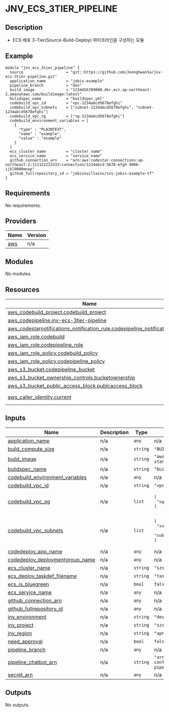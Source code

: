 # JNV_ECS_3TIER_PIPELINE

## Description
* ECS 배포 3-Tier(Source-Build-Deploy) 파이프라인을 구성하는 모듈

## Example
```
module "jnv_ecs_3tier_pipeline" {
  source                   = "git::https://github.com/JeonghwanSa/jnv-ecs-3tier-pipeline.git"
  application_name         = "jobis-example"
  pipeline_branch          = "dev"
  build_image              = "1234456789000.dkr.ecr.ap-northeast-2.amazonaws.com/buildimage:latest"
  bulidspec_name           = "buildspec.yml"
  codebuild_vpc_id         = "vpc-1234abcd5678efghi"
  codebuild_vpc_subnets    = ["subnet-1234abcd5678efghi", "subnet-1234abcd5678efghi"]
  codebuild_vpc_sg         = ["sg-1234abcd5678efghi"]
  codebuild_environment_variables = [
    {
      "type" : "PLAINTEXT",
      "name" : "example",
      "value" : "example"
    }
  ]
  ecs_cluster_name         = "cluster_name"
  ecs_service_name         = "service_name"
  github_connection_arn    = "arn:aws:codestar-connections:ap-northeast-2:111122223333:connection/1234abcd-5678-efgh-9000-ijkl0000mnop"
  github_fullrepository_id = "jobisnvillains/szs-jobis-example-tf"
}
```

<!-- BEGIN_TF_DOCS -->
## Requirements

No requirements.

## Providers

| Name | Version |
|------|---------|
| <a name="provider_aws"></a> [aws](#provider\_aws) | n/a |

## Modules

No modules.

## Resources

| Name | Type |
|------|------|
| [aws_codebuild_project.codebuild_project](https://registry.terraform.io/providers/hashicorp/aws/latest/docs/resources/codebuild_project) | resource |
| [aws_codepipeline.jnv-ecs-3tier-pipeline](https://registry.terraform.io/providers/hashicorp/aws/latest/docs/resources/codepipeline) | resource |
| [aws_codestarnotifications_notification_rule.codepipeline_notification](https://registry.terraform.io/providers/hashicorp/aws/latest/docs/resources/codestarnotifications_notification_rule) | resource |
| [aws_iam_role.codebuild](https://registry.terraform.io/providers/hashicorp/aws/latest/docs/resources/iam_role) | resource |
| [aws_iam_role.codepipeline_role](https://registry.terraform.io/providers/hashicorp/aws/latest/docs/resources/iam_role) | resource |
| [aws_iam_role_policy.codebuild_policy](https://registry.terraform.io/providers/hashicorp/aws/latest/docs/resources/iam_role_policy) | resource |
| [aws_iam_role_policy.codepipeline_policy](https://registry.terraform.io/providers/hashicorp/aws/latest/docs/resources/iam_role_policy) | resource |
| [aws_s3_bucket.codepipeline_bucket](https://registry.terraform.io/providers/hashicorp/aws/latest/docs/resources/s3_bucket) | resource |
| [aws_s3_bucket_ownership_controls.bucketownership](https://registry.terraform.io/providers/hashicorp/aws/latest/docs/resources/s3_bucket_ownership_controls) | resource |
| [aws_s3_bucket_public_access_block.publcaccess_block](https://registry.terraform.io/providers/hashicorp/aws/latest/docs/resources/s3_bucket_public_access_block) | resource |
| [aws_caller_identity.current](https://registry.terraform.io/providers/hashicorp/aws/latest/docs/data-sources/caller_identity) | data source |

## Inputs

| Name | Description | Type | Default | Required |
|------|-------------|------|---------|:--------:|
| <a name="input_application_name"></a> [application\_name](#input\_application\_name) | n/a | `any` | n/a | yes |
| <a name="input_build_compute_size"></a> [build\_compute\_size](#input\_build\_compute\_size) | n/a | `string` | `"BUILD_GENERAL1_LARGE"` | no |
| <a name="input_build_image"></a> [build\_image](#input\_build\_image) | n/a | `string` | `"aws/codebuild/amazonlinux2-x86_64-standard:5.0"` | no |
| <a name="input_bulidspec_name"></a> [bulidspec\_name](#input\_bulidspec\_name) | n/a | `string` | `"buildspec.yaml"` | no |
| <a name="input_codebuild_environment_variables"></a> [codebuild\_environment\_variables](#input\_codebuild\_environment\_variables) | n/a | `any` | n/a | yes |
| <a name="input_codebuild_vpc_id"></a> [codebuild\_vpc\_id](#input\_codebuild\_vpc\_id) | n/a | `string` | `"vpc-0cd28aa2e0e8c8cf7"` | no |
| <a name="input_codebuild_vpc_sg"></a> [codebuild\_vpc\_sg](#input\_codebuild\_vpc\_sg) | n/a | `list` | <pre>[<br>  "sg-083c01a8afec0d4f4"<br>]</pre> | no |
| <a name="input_codebuild_vpc_subnets"></a> [codebuild\_vpc\_subnets](#input\_codebuild\_vpc\_subnets) | n/a | `list` | <pre>[<br>  "subnet-041191089c7344807",<br>  "subnet-0b188546bc60a1e37"<br>]</pre> | no |
| <a name="input_codedeploy_app_name"></a> [codedeploy\_app\_name](#input\_codedeploy\_app\_name) | n/a | `any` | n/a | yes |
| <a name="input_codedeploy_deploymentgroup_name"></a> [codedeploy\_deploymentgroup\_name](#input\_codedeploy\_deploymentgroup\_name) | n/a | `any` | n/a | yes |
| <a name="input_ecs_cluster_name"></a> [ecs\_cluster\_name](#input\_ecs\_cluster\_name) | n/a | `string` | `"szs-apne2-ecs-dev"` | no |
| <a name="input_ecs_deploy_taskdef_filename"></a> [ecs\_deploy\_taskdef\_filename](#input\_ecs\_deploy\_taskdef\_filename) | n/a | `string` | `"taskdef.json"` | no |
| <a name="input_ecs_is_bluegreen"></a> [ecs\_is\_bluegreen](#input\_ecs\_is\_bluegreen) | n/a | `bool` | `false` | no |
| <a name="input_ecs_service_name"></a> [ecs\_service\_name](#input\_ecs\_service\_name) | n/a | `any` | n/a | yes |
| <a name="input_github_connection_arn"></a> [github\_connection\_arn](#input\_github\_connection\_arn) | n/a | `any` | n/a | yes |
| <a name="input_github_fullrepository_id"></a> [github\_fullrepository\_id](#input\_github\_fullrepository\_id) | n/a | `any` | n/a | yes |
| <a name="input_jnv_environment"></a> [jnv\_environment](#input\_jnv\_environment) | n/a | `string` | `"dev"` | no |
| <a name="input_jnv_project"></a> [jnv\_project](#input\_jnv\_project) | n/a | `string` | `"szs"` | no |
| <a name="input_jnv_region"></a> [jnv\_region](#input\_jnv\_region) | n/a | `string` | `"apne2"` | no |
| <a name="input_need_approval"></a> [need\_approval](#input\_need\_approval) | n/a | `bool` | `false` | no |
| <a name="input_pipeline_branch"></a> [pipeline\_branch](#input\_pipeline\_branch) | n/a | `any` | n/a | yes |
| <a name="input_pipeline_chatbot_arn"></a> [pipeline\_chatbot\_arn](#input\_pipeline\_chatbot\_arn) | n/a | `string` | `"arn:aws:chatbot::185236431346:chat-configuration/slack-channel/aws-pipeline"` | no |
| <a name="input_secret_arn"></a> [secret\_arn](#input\_secret\_arn) | n/a | `any` | n/a | yes |

## Outputs

No outputs.
<!-- END_TF_DOCS -->